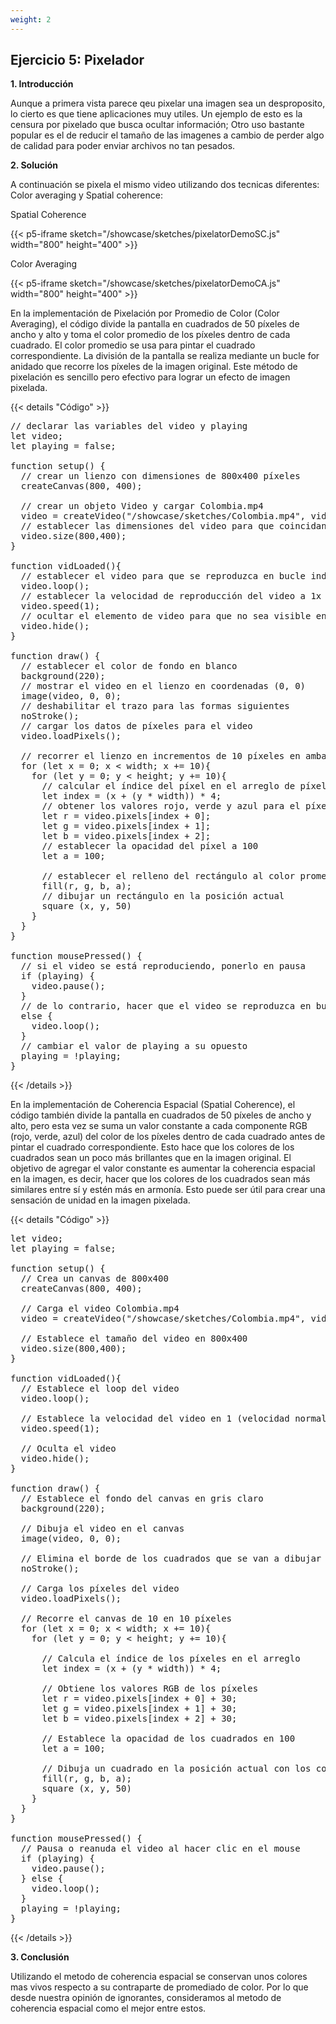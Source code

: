 ```yaml
---
weight: 2
---
```

## Ejercicio 5: Pixelador

**1. Introducción**

Aunque a primera vista parece qeu pixelar una imagen sea un desproposito, lo cierto es que tiene aplicaciones muy utiles. Un ejemplo de esto es la censura por pixelado que busca ocultar información; Otro uso bastante popular es el de reducir el tamaño de las imagenes a cambio de perder algo de calidad para poder enviar archivos no tan pesados.

**2. Solución**

A continuación se pixela el mismo video utilizando dos tecnicas diferentes: Color averaging y Spatial coherence:

Spatial Coherence

{{< p5-iframe sketch="/showcase/sketches/pixelatorDemoSC.js" width="800" height="400" >}}

Color Averaging

{{< p5-iframe sketch="/showcase/sketches/pixelatorDemoCA.js" width="800" height="400" >}}


En la implementación de Pixelación por Promedio de Color (Color Averaging), el código divide la pantalla en cuadrados de 50 píxeles de ancho y alto y toma el color promedio de los píxeles dentro de cada cuadrado. El color promedio se usa para pintar el cuadrado correspondiente. La división de la pantalla se realiza mediante un bucle for anidado que recorre los píxeles de la imagen original. Este método de pixelación es sencillo pero efectivo para lograr un efecto de imagen pixelada.

{{< details "Código" >}}
<pre>
// declarar las variables del video y playing
let video;
let playing = false;

function setup() {
  // crear un lienzo con dimensiones de 800x400 píxeles
  createCanvas(800, 400);
  
  // crear un objeto Video y cargar Colombia.mp4
  video = createVideo("/showcase/sketches/Colombia.mp4", vidLoaded);
  // establecer las dimensiones del video para que coincidan con el lienzo
  video.size(800,400);
}

function vidLoaded(){
  // establecer el video para que se reproduzca en bucle indefinidamente
  video.loop();
  // establecer la velocidad de reproducción del video a 1x
  video.speed(1);
  // ocultar el elemento de video para que no sea visible en la página
  video.hide();
}

function draw() {
  // establecer el color de fondo en blanco
  background(220);
  // mostrar el video en el lienzo en coordenadas (0, 0)
  image(video, 0, 0);
  // deshabilitar el trazo para las formas siguientes
  noStroke();
  // cargar los datos de píxeles para el video
  video.loadPixels();

  // recorrer el lienzo en incrementos de 10 píxeles en ambas direcciones x e y
  for (let x = 0; x < width; x += 10){
    for (let y = 0; y < height; y += 10){
      // calcular el índice del píxel en el arreglo de píxeles
      let index = (x + (y * width)) * 4;
      // obtener los valores rojo, verde y azul para el píxel
      let r = video.pixels[index + 0];
      let g = video.pixels[index + 1];
      let b = video.pixels[index + 2];
      // establecer la opacidad del píxel a 100
      let a = 100;
      
      // establecer el relleno del rectángulo al color promedio del píxel
      fill(r, g, b, a);
      // dibujar un rectángulo en la posición actual
      square (x, y, 50)
    }
  }
}

function mousePressed() {
  // si el video se está reproduciendo, ponerlo en pausa
  if (playing) {
    video.pause();
  } 
  // de lo contrario, hacer que el video se reproduzca en bucle
  else {
    video.loop();
  }
  // cambiar el valor de playing a su opuesto
  playing = !playing;
}
</pre>
{{< /details >}}





En la implementación de Coherencia Espacial (Spatial Coherence), el código también divide la pantalla en cuadrados de 50 píxeles de ancho y alto, pero esta vez se suma un valor constante a cada componente RGB (rojo, verde, azul) del color de los píxeles dentro de cada cuadrado antes de pintar el cuadrado correspondiente. Esto hace que los colores de los cuadrados sean un poco más brillantes que en la imagen original. El objetivo de agregar el valor constante es aumentar la coherencia espacial en la imagen, es decir, hacer que los colores de los cuadrados sean más similares entre sí y estén más en armonía. Esto puede ser útil para crear una sensación de unidad en la imagen pixelada.

{{< details "Código" >}}
<pre>
let video;
let playing = false;

function setup() {
  // Crea un canvas de 800x400
  createCanvas(800, 400);
  
  // Carga el video Colombia.mp4
  video = createVideo("/showcase/sketches/Colombia.mp4", vidLoaded);
  
  // Establece el tamaño del video en 800x400
  video.size(800,400);
}

function vidLoaded(){
  // Establece el loop del video
  video.loop();
  
  // Establece la velocidad del video en 1 (velocidad normal)
  video.speed(1);
  
  // Oculta el video
  video.hide();
}

function draw() {
  // Establece el fondo del canvas en gris claro
  background(220);
  
  // Dibuja el video en el canvas
  image(video, 0, 0);
  
  // Elimina el borde de los cuadrados que se van a dibujar
  noStroke();
  
  // Carga los píxeles del video
  video.loadPixels();

  // Recorre el canvas de 10 en 10 píxeles
  for (let x = 0; x < width; x += 10){
    for (let y = 0; y < height; y += 10){
      
      // Calcula el índice de los píxeles en el arreglo
      let index = (x + (y * width)) * 4;
      
      // Obtiene los valores RGB de los píxeles
      let r = video.pixels[index + 0] + 30;
      let g = video.pixels[index + 1] + 30;
      let b = video.pixels[index + 2] + 30;
      
      // Establece la opacidad de los cuadrados en 100
      let a = 100;
           
      // Dibuja un cuadrado en la posición actual con los colores obtenidos
      fill(r, g, b, a);
      square (x, y, 50)
    }
  }
}

function mousePressed() {
  // Pausa o reanuda el video al hacer clic en el mouse
  if (playing) {
    video.pause();
  } else {
    video.loop();
  }
  playing = !playing;
}
</pre>
{{< /details >}}


**3. Conclusión**

Utilizando el metodo de coherencia espacial se conservan unos colores mas vivos respecto a su contraparte de promediado de color. Por lo que desde nuestra opinión de ignorantes, consideramos al metodo de coherencia espacial como el mejor entre estos.